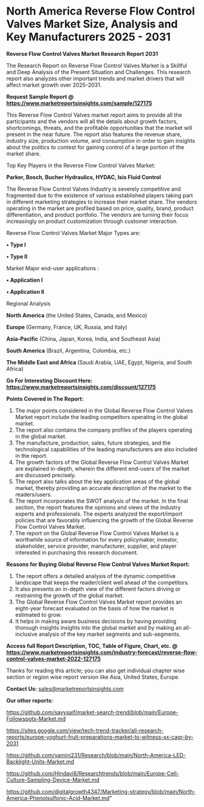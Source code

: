 # North America Reverse Flow Control Valves Market Size, Analysis and Key Manufacturers 2025 - 2031

<strong>Reverse Flow Control Valves Market Research Report 2031</strong>

The Research Report on Reverse Flow Control Valves Market is a Skillful and Deep Analysis of the Present Situation and Challenges. This research report also analyzes other important trends and market drivers that will affect market growth over 2025-2031.

<strong>Request Sample Report @ <a href=https://www.marketreportsinsights.com/sample/127175>https://www.marketreportsinsights.com/sample/127175</a></strong>

This Reverse Flow Control Valves market report aims to provide all the participants and the vendors will all the details about growth factors, shortcomings, threats, and the profitable opportunities that the market will present in the near future. The report also features the revenue share, industry size, production volume, and consumption in order to gain insights about the politics to contest for gaining control of a large portion of the market share.

Top Key Players in the Reverse Flow Control Valves Market:

<strong>Parker, Bosch, Bucher Hydraulics, HYDAC, Isis Fluid Control</strong>

The Reverse Flow Control Valves Industry is severely competitive and fragmented due to the existence of various established players taking part in different marketing strategies to increase their market share. The vendors operating in the market are profiled based on price, quality, brand, product differentiation, and product portfolio. The vendors are turning their focus increasingly on product customization through customer interaction.

Reverse Flow Control Valves Market Major Types are:

<strong>• Type I

• Type II</strong>

Market Major end-user applications :

<strong>• Application I

• Application II</strong>

Regional Analysis

</u><strong><b>North America</b></strong> (the United States, Canada, and Mexico)

<strong><b>Europe </b></strong>(Germany, France, UK, Russia, and Italy)

<strong><b>Asia-Pacific</b></strong> (China, Japan, Korea, India, and Southeast Asia)

<strong><b>South America</b></strong> (Brazil, Argentina, Colombia, etc.)

<strong><b>The Middle East and Africa</b></strong> (Saudi Arabia, UAE, Egypt, Nigeria, and South Africa)

<strong>Go For Interesting Discount Here: <a href=https://www.marketreportsinsights.com/discount/127175>https://www.marketreportsinsights.com/discount/127175</a></strong>

<strong>Points Covered in The Report:</strong>
<ol>
  <li>The major points considered in the Global Reverse Flow Control Valves Market report include the leading competitors operating in the global market.</li>
  <li>The report also contains the company profiles of the players operating in the global market.</li>
  <li>The manufacture, production, sales, future strategies, and the technological capabilities of the leading manufacturers are also included in the report.</li>
  <li>The growth factors of the Global Reverse Flow Control Valves Market are explained in-depth, wherein the different end-users of the market are discussed precisely.</li>
  <li>The report also talks about the key application areas of the global market, thereby providing an accurate description of the market to the readers/users.</li>
  <li>The report incorporates the SWOT analysis of the market. In the final section, the report features the opinions and views of the industry experts and professionals. The experts analyzed the export/import policies that are favorably influencing the growth of the Global Reverse Flow Control Valves Market.</li>
  <li>The report on the Global Reverse Flow Control Valves Market is a worthwhile source of information for every policymaker, investor, stakeholder, service provider, manufacturer, supplier, and player interested in purchasing this research document.</li>
</ol>
<strong>Reasons for Buying Global Reverse Flow Control Valves Market Report:</strong>

<ol>
  <li>The report offers a detailed analysis of the dynamic competitive landscape that keeps the reader/client well ahead of the competitors.</li>
  <li>It also presents an in-depth view of the different factors driving or restraining the growth of the global market.</li>
  <li>The Global Reverse Flow Control Valves Market report provides an eight-year forecast evaluated on the basis of how the market is estimated to grow.</li>
  <li>It helps in making aware business decisions by having providing thorough insights insights into the global market and by making an all-inclusive analysis of the key market segments and sub-segments.</li>
</ol>
<strong>Access full Report Description, TOC, Table of Figure, Chart, etc. @ <a href=https://www.marketreportsinsights.com/industry-forecast/reverse-flow-control-valves-market-2022-127175>https://www.marketreportsinsights.com/industry-forecast/reverse-flow-control-valves-market-2022-127175</a></strong>


Thanks for reading this article; you can also get individual chapter wise section or region wise report version like Asia, United States, Europe.

<strong>Contact Us:</strong>
sales@marketreportsinsights.com

<strong>Our other reports:</strong>

<a href=https://github.com/sayysaif/market-search-trend/blob/main/Europe-Followspots-Market.md>https://github.com/sayysaif/market-search-trend/blob/main/Europe-Followspots-Market.md</a>

<a href=https://sites.google.com/view/tech-trend-tracker/all-research-reports/europe-yoghurt-fruit-preparations-market-to-witness-xx-cagr-by-2031>https://sites.google.com/view/tech-trend-tracker/all-research-reports/europe-yoghurt-fruit-preparations-market-to-witness-xx-cagr-by-2031</a>

<a href=https://github.com/yamini231/Research/blob/main/North-America-LED-Backlight-Units-Market.md>https://github.com/yamini231/Research/blob/main/North-America-LED-Backlight-Units-Market.md</a>

<a href=https://github.com/Hindavi8/Researchtrends/blob/main/Europe-Cell-Culture-Sampling-Device-Market.md>https://github.com/Hindavi8/Researchtrends/blob/main/Europe-Cell-Culture-Sampling-Device-Market.md</a>

<a href=https://github.com/digitalgrowth4347/Marketing-strategy/blob/main/North-America-Phenolsulfonic-Acid-Market.md>https://github.com/digitalgrowth4347/Marketing-strategy/blob/main/North-America-Phenolsulfonic-Acid-Market.md</a>"
